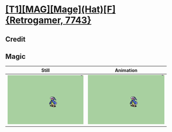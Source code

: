 # [\[T1\]\[MAG\]\[Mage\]\(Hat\)\[F\]{Retrogamer, 7743}](../)

## Credit


	
## Magic

| Still | Animation |
| :---: | :-------: |
| ![Magic still](./Magic_000.png) | ![Magic animation](./Magic.gif) |
